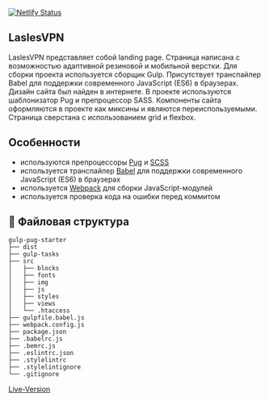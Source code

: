 [![Netlify Status](https://api.netlify.com/api/v1/badges/eccb46e5-c90b-44ca-93aa-40075bb6b455/deploy-status)](https://app.netlify.com/sites/focused-kepler-bf6c6d/deploys)

## LaslesVPN

LaslesVPN представляет собой landing page. Страница написана с возможностью адаптивной резиновой и мобильной верстки. Для сборки проекта используется сборщик Gulp. Присутствует транспайлер Babel для поддержки современного JavaScript (ES6) в браузерах. Дизайн сайта был найден в интернете.
В проекте используются шаблонизатор Pug и препроцессор SASS.
Компоненты сайта оформляются в проекте как миксины и являются переиспользуемыми.
Страница сверстана с использованием grid и flexbox.

## Особенности

- используются препроцессоры [Pug](https://pugjs.org/) и [SCSS](https://sass-lang.com/)
- используется транспайлер [Babel](https://babeljs.io/) для поддержки современного JavaScript (ES6) в браузерах
- используется [Webpack](https://webpack.js.org/) для сборки JavaScript-модулей
- используется проверка кода на ошибки перед коммитом

## :open_file_folder: Файловая структура

```
gulp-pug-starter
├── dist
├── gulp-tasks
├── src
│   ├── blocks
│   ├── fonts
│   ├── img
│   ├── js
│   ├── styles
│   ├── views
│   └── .htaccess
├── gulpfile.babel.js
├── webpack.config.js
├── package.json
├── .babelrc.js
├── .bemrc.js
├── .eslintrc.json
├── .stylelintrc
├── .stylelintignore
└── .gitignore
```

[Live-Version](https://focused-kepler-bf6c6d.netlify.app/)
